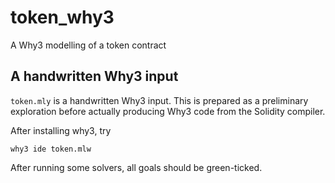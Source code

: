 # token_why3
A Why3 modelling of a token contract

## A handwritten Why3 input

`token.mly` is a handwritten Why3 input.  This is prepared as a preliminary exploration before actually producing Why3 code from the Solidity compiler.

After installing why3, try
```
why3 ide token.mlw
```

After running some solvers, all goals should be green-ticked.
